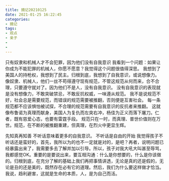 ```yaml
---
title: 摘记20210125
date: 2021-01-25 16:22:45
categories:
- 摘记
tags:
- 观点
- 亲子
- 
- 
---
```

只有奴隶和机械人才不会犯罪，因为他们没有自我意识
我看到一个问题：如果让你成为不能犯罪的机械人，你愿不愿意？我觉得这个问题很值得深思。
我想到了美国人的持枪权，我想到了民主。归根到底，我想到了自我意识，或说想像力。
像奴隶、机械人，他们一丝不苟得遵守现有规范，不管这规范从何而来，合不合理，只要遵守就对了。因为他们不是人，没有自我意识。
没有自我意识的表现就是没有想像力，不敢突破禁忌，不敢反抗权威，一味遵从规范。
我不是说规范不好，社会总是需要规范，而错误的规范需要被推翻，否则便是互害社会。
每一条规范都不应该惧怕被试探，不合理的规范需要有自我意识的反抗者来推翻。
这就像布鲁诺为真理而献身，美国人为复仇而左突右冲，杨佳为正义而落下屠刀。仁者，既有慈爱心态，也要有雷霆手段。
规范只在一时，而真理、普世价值则在万世。规范，在不断的被推翻重建，但真理，在烈火中更显生辉。

先知真再知善
不听话意味着更多的自我意识。
不听话是自由的开始
我觉得孩子不听话还是蛮好的，首先，我所以为的也不一定就是对的，是吧？再者，说明问题已经暴露出来了，我需要多去了解并加以引导。所以，孩子对我大吼大叫甚至辱骂，我都感觉OK。重要的是要说出来，要互相沟通：什么是你想要的，什么是你该做的。归根到底，在充分了解的基础上我们再把事情讲透，无论是真的还是假的，无论是丑的还是美的，既然存在必有它的道理。然后，我们为什么要这样做才恰当。我说，趋利避害，这就是生命的本质，人，是为自己而活。
